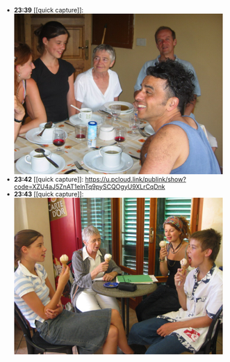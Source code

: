 - **23:39** [[quick capture]]: ![vak02071](../assets/vak02071.jpg)
- **23:42** [[quick capture]]:  https://u.pcloud.link/publink/show?code=XZU4aJ5ZnAT1elnTq9pySCQOgyU9XLrCqDnk
- **23:43** [[quick capture]]: ![vak02083](../assets/vak02083.jpg)